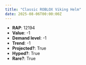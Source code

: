 ```yaml
---
title: "Classic ROBLOX Viking Helm"
date: 2025-08-06T00:00:00Z
---
```

- **RAP**: 12194
- **Value**: -1
- **Demand level**: -1
- **Trend**: -1
- **Projected?**: True
- **Hyped?**: True
- **Rare?**: True

